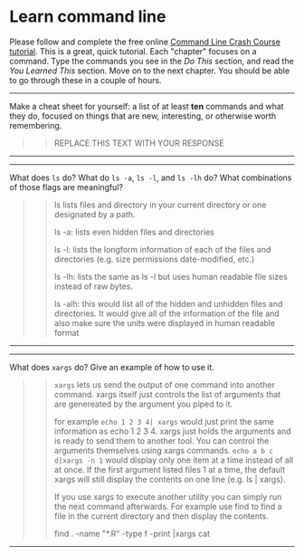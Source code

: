 # Learn command line

Please follow and complete the free online [Command Line Crash Course
tutorial](http://cli.learncodethehardway.org/book/). This is a great,
quick tutorial. Each "chapter" focuses on a command. Type the commands
you see in the _Do This_ section, and read the _You Learned This_
section. Move on to the next chapter. You should be able to go through
these in a couple of hours.


---

Make a cheat sheet for yourself: a list of at least **ten** commands and what they do, focused on things that are new, interesting, or otherwise worth remembering.

> > REPLACE THIS TEXT WITH YOUR RESPONSE

---


---

What does `ls` do? What do `ls -a`, `ls -l`, and `ls -lh` do? What combinations of those flags are meaningful?

> > ls lists files and directory in your current directory or one designated by a path. 
> > 
> > ls -a: lists even hidden files and directories
> > 
> > ls -l: lists the longform information of each of the files and directories (e.g. size permissions date-modified, etc.)
> > 
> > ls -lh: lists the same as ls -l but uses human readable file sizes instead of raw bytes. 
> > 
> >ls -alh: this would list all of the hidden and unhidden files and directories. It would give all of the information of the file and also make sure the units were displayed in human readable format

---


---

What does `xargs` do? Give an example of how to use it.

> > `xargs` lets us send the output of one command into another command. xargs itself just controls the list of arguments that are genereated by the argument you piped to it. 
> >
> > for example `echo 1 2 3 4| xargs` would just print the same information as echo 1 2 3 4. xargs just holds the arguments and is ready to send them to another tool. You can control the arguments themselves using xargs commands. `echo a b c d|xargs -n 1` would display only one item at a time instead of all at once. If the first argument listed files 1 at a time, the default xargs will still display the contents on one line (e.g. ls | xargs).
> > 
> > If you use xargs to execute another utility you can simply run the next command afterwards. For example use find to find a file in the current directory and then display the contents.
> > 
> > find . -name "*.R" -type f -print |xargs cat

---

